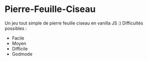 # Pierre-Feuille-Ciseau
Un jeu tout simple de pierre feuille ciseau en vanilla JS :)
Difficultés possibles : 
- Facile
- Moyen
- Difficile
- Godmode
